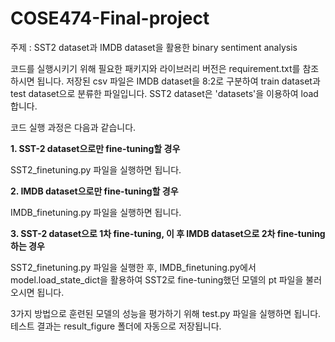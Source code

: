 # COSE474-Final-project
주제 : SST2 dataset과 IMDB dataset을 활용한 binary sentiment analysis

코드를 실행시키기 위해 필요한 패키지와 라이브러리 버전은 requirement.txt를 참조하시면 됩니다.
저장된 csv 파일은 IMDB dataset을 8:2로 구분하여 train dataset과 test dataset으로 분류한 파일입니다. 
SST2 dataset은 'datasets'을 이용하여 load합니다.

코드 실행 과정은 다음과 같습니다.

**1. SST-2 dataset으로만 fine-tuning할 경우**
   
   SST2_finetuning.py 파일을 실행하면 됩니다.

**2. IMDB dataset으로만 fine-tuning할 경우**
   
   IMDB_finetuning.py 파일을 실행하면 됩니다.

**3. SST-2 dataset으로 1차 fine-tuning, 이 후 IMDB dataset으로 2차 fine-tuning하는 경우**
   
   SST2_finetuning.py 파일을 실행한 후, IMDB_finetuning.py에서 model.load_state_dict을 활용하여 SST2로 fine-tuning했던 모델의 pt 파일을 불러오시면 됩니다.


3가지 방법으로 훈련된 모델의 성능을 평가하기 위해 test.py 파일을 실행하면 됩니다.
테스트 결과는 result_figure 폴더에 자동으로 저장됩니다.
